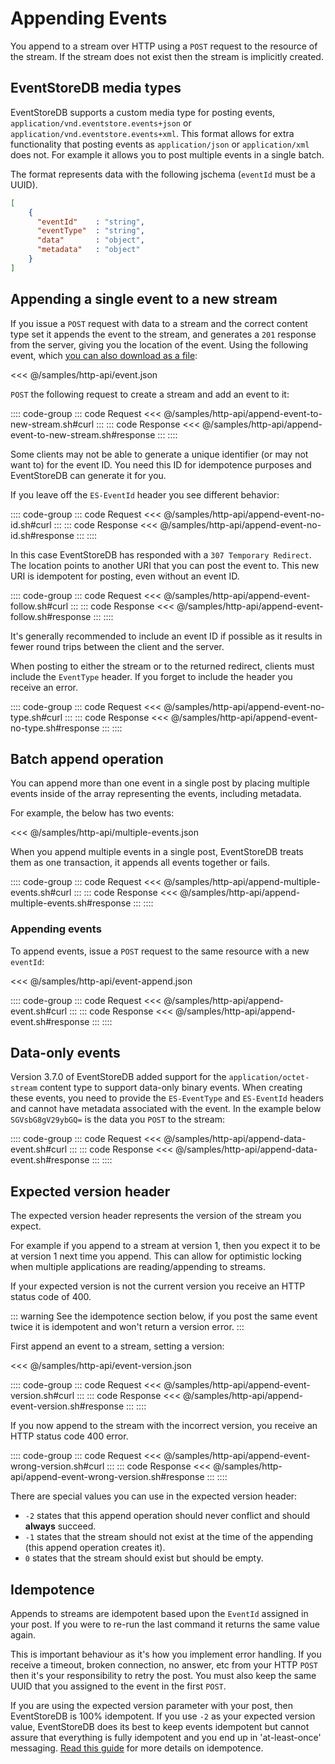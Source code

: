 # Appending Events

You append to a stream over HTTP using a `POST` request to the resource of the stream. If the stream does not exist then the stream is implicitly created.

## EventStoreDB media types

EventStoreDB supports a custom media type for posting events, `application/vnd.eventstore.events+json` or `application/vnd.eventstore.events+xml`. This format allows for extra functionality that posting events as `application/json` or `application/xml` does not. For example it allows you to post multiple events in a single batch.

<!-- TODO: And more? Why not use it? And why are these examples not using it? -->

The format represents data with the following jschema (`eventId` must be a UUID).

```json
[
    {
      "eventId"    : "string",
      "eventType"  : "string",
      "data"       : "object",
      "metadata"   : "object"
    }
]
```

## Appending a single event to a new stream

If you issue a `POST` request with data to a stream and the correct content type set it appends the event to the stream, and generates a `201` response from the server, giving you the location of the event. Using the following event, which [you can also download as a file](../../samples/http-api/event.json):

<<< @/samples/http-api/event.json

`POST` the following request to create a stream and add an event to it:

:::: code-group
::: code Request
<<< @/samples/http-api/append-event-to-new-stream.sh#curl
:::
::: code Response
<<< @/samples/http-api/append-event-to-new-stream.sh#response
:::
::::

Some clients may not be able to generate a unique identifier (or may not want to) for the event ID. You need this ID for idempotence purposes and EventStoreDB can generate it for you.

If you leave off the `ES-EventId` header you see different behavior:

:::: code-group
::: code Request
<<< @/samples/http-api/append-event-no-id.sh#curl
:::
::: code Response
<<< @/samples/http-api/append-event-no-id.sh#response
:::
::::

In this case EventStoreDB has responded with a `307 Temporary Redirect`. The location points to another URI that you can post the event to. This new URI is idempotent for posting, even without an event ID.

:::: code-group
::: code Request
<<< @/samples/http-api/append-event-follow.sh#curl
:::
::: code Response
<<< @/samples/http-api/append-event-follow.sh#response
:::
::::

It's generally recommended to include an event ID if possible as it results in fewer round trips between the client and the server.

When posting to either the stream or to the returned redirect, clients must include the `EventType` header. If you forget to include the header you receive an error.

:::: code-group
::: code Request
<<< @/samples/http-api/append-event-no-type.sh#curl
:::
::: code Response
<<< @/samples/http-api/append-event-no-type.sh#response
:::
::::

## Batch append operation

You can append more than one event in a single post by placing multiple events inside of the array representing the events, including metadata.

For example, the below has two events:

<<< @/samples/http-api/multiple-events.json

When you append multiple events in a single post, EventStoreDB treats them as one transaction, it appends all events together or fails.

:::: code-group
::: code Request
<<< @/samples/http-api/append-multiple-events.sh#curl
:::
::: code Response
<<< @/samples/http-api/append-multiple-events.sh#response
:::
::::

### Appending events

To append events, issue a `POST` request to the same resource with a new `eventId`:

<<< @/samples/http-api/event-append.json

:::: code-group
::: code Request
<<< @/samples/http-api/append-event.sh#curl
:::
::: code Response
<<< @/samples/http-api/append-event.sh#response
:::
::::

## Data-only events

Version 3.7.0 of EventStoreDB added support for the `application/octet-stream` content type to support data-only binary events. When creating these events, you need to provide the `ES-EventType` and `ES-EventId` headers and cannot have metadata associated with the event. In the example below `SGVsbG8gV29ybGQ=` is the data you `POST` to the stream:

:::: code-group
::: code Request
<<< @/samples/http-api/append-data-event.sh#curl
:::
::: code Response
<<< @/samples/http-api/append-data-event.sh#response
:::
::::

## Expected version header

The expected version header represents the version of the stream you expect.

For example if you append to a stream at version 1, then you expect it to be at version 1 next time you append. This can allow for optimistic locking when multiple applications are reading/appending to streams.

If your expected version is not the current version you receive an HTTP status code of 400.

::: warning
See the idempotence section below, if you post the same event twice it is idempotent and won't return a version error.
:::

First append an event to a stream, setting a version:

<<< @/samples/http-api/event-version.json

:::: code-group
::: code Request
<<< @/samples/http-api/append-event-version.sh#curl
:::
::: code Response
<<< @/samples/http-api/append-event-version.sh#response
:::
::::

If you now append to the stream with the incorrect version, you receive an HTTP status code 400 error.

:::: code-group
::: code Request
<<< @/samples/http-api/append-event-wrong-version.sh#curl
:::
::: code Response
<<< @/samples/http-api/append-event-wrong-version.sh#response
:::
::::

There are special values you can use in the expected version header:

-   `-2` states that this append operation should never conflict and should **always** succeed.
-   `-1` states that the stream should not exist at the time of the appending (this append operation creates it).
-   `0` states that the stream should exist but should be empty.

## Idempotence

Appends to streams are idempotent based upon the `EventId` assigned in your post. If you were to re-run the last command it returns the same value again.

This is important behaviour as it's how you implement error handling. If you receive a timeout, broken connection, no answer, etc from your HTTP `POST` then it's your responsibility to retry the post. You must also keep the same UUID that you assigned to the event in the first `POST`.

If you are using the expected version parameter with your post, then EventStoreDB is 100% idempotent. If you use `-2` as your expected version value, EventStoreDB does its best to keep events idempotent but cannot assure that everything is fully idempotent and you end up in 'at-least-once' messaging. [Read this guide](optimistic-concurrency-and-idempotence.md) for more details on idempotence.
